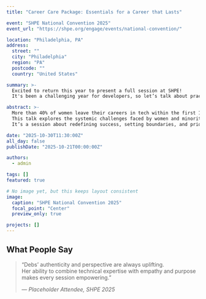 ```yaml
---
title: "Career Care Package: Essentials for a Career that Lasts"

event: "SHPE National Convention 2025"
event_url: "https://shpe.org/engage/events/national-convention/"

location: "Philadelphia, PA"
address:
  street: ""
  city: "Philadelphia"
  region: "PA"
  postcode: ""
  country: "United States"

summary: >-
  Excited to return this year to present a full session at SHPE!  
  It's been a challenging year for developers, so let’s talk about practical, actionable steps to sustain and grow a career that thrives.

abstract: >-
  More than 40% of women leave their careers in tech within the first 10 years.  
  This talk explores the systemic challenges faced by women and minorities in the workplace and offers strategies to overcome them though resilience to and supportive networks.  
  It’s a session about redefining success, setting boundaries, and prioritizing well-being 💛

date: "2025-10-30T11:30:00Z"
all_day: false
publishDate: "2025-10-21T00:00:00Z"

authors:
  - admin

tags: []
featured: true

# No image yet, but this keeps layout consistent
image:
  caption: "SHPE National Convention 2025"
  focal_point: "Center"
  preview_only: true

projects: []
---
```


## What People Say

> “Debs’ authenticity and perspective are always uplifting.  
> Her ability to combine technical expertise with empathy and purpose makes every session empowering.”  
>
> — *Placeholder Attendee, SHPE 2025*
